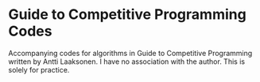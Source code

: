 # Guide to Competitive Programming Codes
Accompanying codes for algorithms in Guide to Competitive Programming written by Antti Laaksonen. I have no association with the author. This is solely for practice.